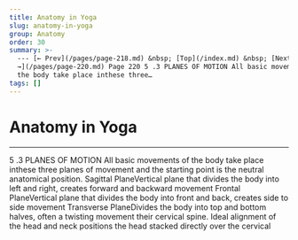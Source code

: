 ```yaml
---
title: Anatomy in Yoga
slug: anatomy-in-yoga
group: Anatomy
order: 30
summary: >-
  --- [← Prev](/pages/page-218.md) &nbsp; [Top](/index.md) &nbsp; [Next
  →](/pages/page-220.md) Page 220 5 .3 PLANES OF MOTION All basic movements of
  the body take place inthese three…
tags: []
---
```

# Anatomy in Yoga
- --

5 .3 PLANES OF MOTION All basic movements of the body take place inthese three planes of movement and the starting point is the neutral anatomical position. Sagittal PlaneVertical plane that divides the body into left and right, creates forward and backward movement
Frontal PlaneVertical plane that divides the body into front and back, creates side to side movement
Transverse PlaneDivides the body into top and bottom halves, often a twisting movement
their cervical spine. Ideal alignment of the head and neck positions the head stacked directly over the cervical
